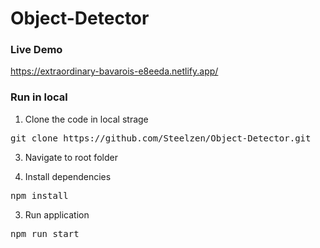 # Object-Detector

### Live Demo
https://extraordinary-bavarois-e8eeda.netlify.app/

### Run in local ###

1. Clone the code in local strage
<pre>git clone https://github.com/Steelzen/Object-Detector.git </pre>

3. Navigate to root folder

2. Install dependencies
<pre>npm install</pre>

3. Run application
<pre>npm run start</pre>
   
